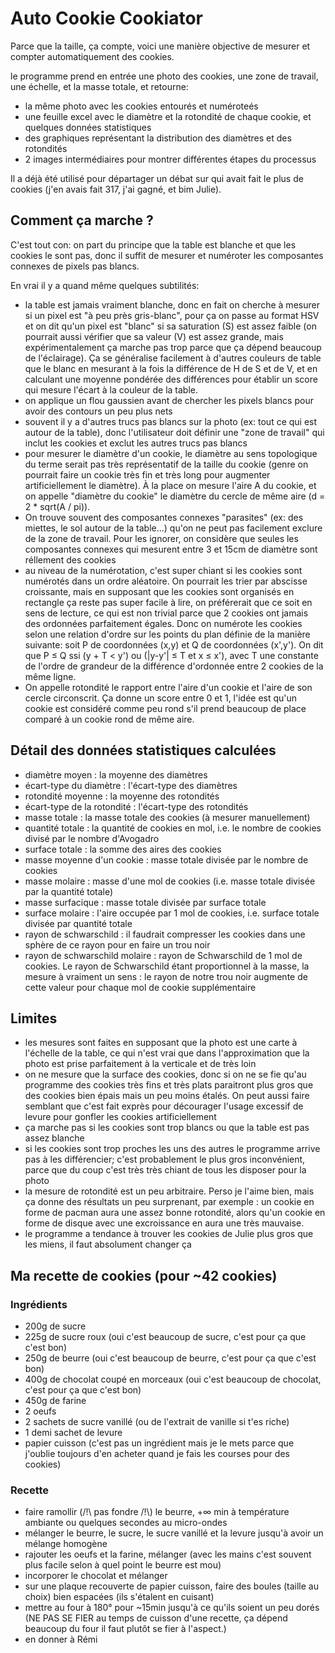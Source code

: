 # Auto Cookie Cookiator
Parce que la taille, ça compte, voici une manière objective de mesurer et compter automatiquement des cookies.  
  
le programme prend en entrée une photo des cookies, une zone de travail, une échelle, et la masse totale, et retourne:
- la même photo avec les cookies entourés et numéroteés
- une feuille excel avec le diamètre et la rotondité de chaque cookie, et quelques données statistiques
- des graphiques représentant la distribution des diamètres et des rotondités
- 2 images intermédiaires pour montrer différentes étapes du processus

Il a déjà été utilisé pour départager un débat sur qui avait fait le plus de cookies (j'en avais fait 317, j'ai gagné, et bim Julie).

## Comment ça marche ?
C'est tout con: on part du principe que la table est blanche et que les cookies le sont pas, donc il suffit de mesurer et numéroter les composantes connexes de pixels pas blancs.  

En vrai il y a quand même quelques subtilités:
- la table est jamais vraiment blanche, donc en fait on cherche à mesurer si un pixel est "à peu près gris-blanc", pour ça on passe au format HSV et on dit qu'un pixel est "blanc" si sa saturation (S) est assez faible (on pourrait aussi vérifier que sa valeur (V) est assez grande, mais expérimentalement ça marche pas trop parce que ça dépend beaucoup de l'éclairage). Ça se généralise facilement à d'autres couleurs de table que le blanc en mesurant à la fois la différence de H de S et de V, et en calculant une moyenne pondérée des différences pour établir un score qui mesure l'écart à la couleur de la table.
- on applique un flou gaussien avant de chercher les pixels blancs pour avoir des contours un peu plus nets
- souvent il y a d'autres trucs pas blancs sur la photo (ex: tout ce qui est autour de la table), donc l'utilisateur doit définir une "zone de travail" qui inclut les cookies et exclut les autres trucs pas blancs
- pour mesurer le diamètre d'un cookie, le diamètre au sens topologique du terme serait pas très représentatif de la taille du cookie (genre on pourrait faire un cookie très fin et très long pour augmenter artificiellement le diamètre). À la place on mesure l'aire A du cookie, et on appelle "diamètre du cookie" le diamètre du cercle de même aire (d = 2 * sqrt(A / pi)).
- On trouve souvent des composantes connexes "parasites" (ex: des miettes, le sol autour de la table...) qu'on ne peut pas facilement exclure de la zone de travail. Pour les ignorer, on considère que seules les composantes connexes qui mesurent entre 3 et 15cm de diamètre sont réllement des cookies
- au niveau de la numérotation, c'est super chiant si les cookies sont numérotés dans un ordre aléatoire. On pourrait les trier par abscisse croissante, mais en supposant que les cookies sont organisés en rectangle ça reste pas super facile à lire, on préférerait que ce soit en sens de lecture, ce qui est non trivial parce que 2 cookies ont jamais des ordonnées parfaitement égales. Donc on numérote les cookies selon une relation d'ordre sur les points du plan définie de la manière suivante: soit P de coordonnées (x,y) et Q de coordonnées (x',y'). On dit que P ≤ Q ssi (y + T < y') ou (|y-y'| ≤ T et x ≤ x'), avec T une constante de l'ordre de grandeur de la différence d'ordonnée entre 2 cookies de la même ligne.
- On appelle rotondité le rapport entre l'aire d'un cookie et l'aire de son cercle circonscrit. Ça donne un score entre 0 et 1, l'idée est qu'un cookie est considéré comme peu rond s'il prend beaucoup de place comparé à un cookie rond de même aire.
## Détail des données statistiques calculées
- diamètre moyen : la moyenne des diamètres
- écart-type du diamètre : l'écart-type des diamètres
- rotondité moyenne : la moyenne des rotondités
- écart-type de la rotondité : l'écart-type des rotondités
- masse totale : la masse totale des cookies (à mesurer manuellement)
- quantité totale : la quantité de cookies en mol, i.e. le nombre de cookies divisé par le nombre d'Avogadro
- surface totale : la somme des aires des cookies
- masse moyenne  d'un cookie : masse totale divisée par le nombre de cookies
- masse molaire : masse d'une mol de cookies (i.e. masse totale divisée par la quantité totale)
- masse surfacique : masse totale divisée par surface totale
- surface molaire : l'aire occupée par 1 mol de cookies, i.e. surface totale divisée par quantité totale
- rayon de schwarschild : il faudrait compresser les cookies dans une sphère de ce rayon pour en faire un trou noir
- rayon de schwarschild molaire : rayon de Schwarschild de 1 mol de cookies. Le rayon de Schwarschild étant proportionnel à la masse, la mesure à vraiment un sens : le rayon de notre trou noir augmente de cette valeur pour chaque mol de cookie supplémentaire

## Limites
- les mesures sont faites en supposant que la photo est une carte à l'échelle de la table, ce qui n'est vrai que dans l'approximation que la photo est prise parfaitement à la verticale et de très loin
- on ne mesure que la surface des cookies, donc si on ne se fie qu'au programme des cookies très fins et très plats paraitront plus gros que des cookies bien épais mais un peu moins étalés. On peut aussi faire semblant que c'est fait exprès pour décourager l'usage excessif de levure pour gonfler les cookies artificiellement
- ça marche pas si les cookies sont trop blancs ou que la table est pas assez blanche
- si les cookies sont trop proches les uns des autres le programme arrive pas à les différencier; c'est probablement le plus gros inconvénient, parce que du coup c'est très très chiant de tous les disposer pour la photo
- la mesure de rotondité est un peu arbitraire. Perso je l'aime bien, mais ça donne des résultats un peu surprenant, par exemple : un cookie en forme de pacman aura une assez bonne rotondité, alors qu'un cookie en forme de disque avec une excroissance en aura une très mauvaise.
- le programme a tendance à trouver les cookies de Julie plus gros que les miens, il faut absolument changer ça

## Ma recette de cookies (pour ~42 cookies)
### Ingrédients
- 200g de sucre
- 225g de sucre roux (oui c'est beaucoup de sucre, c'est pour ça que c'est bon)
- 250g de beurre (oui c'est beaucoup de beurre, c'est pour ça que c'est bon)
- 400g de chocolat coupé en morceaux (oui c'est beaucoup de chocolat, c'est pour ça que c'est bon)
- 450g de farine
- 2 oeufs
- 2 sachets de sucre vanillé (ou de l'extrait de vanille si t'es riche)
- 1 demi sachet de levure
- papier cuisson (c'est pas un ingrédient mais je le mets parce que j'oublie toujours d'en acheter quand je fais les courses pour des cookies)
### Recette
- faire ramollir (/!\ pas fondre /!\\) le beurre, +∞ min à température ambiante ou quelques secondes au micro-ondes
- mélanger le beurre, le sucre, le sucre vanillé et la levure jusqu'à avoir un mélange homogène
- rajouter les oeufs et la farine, mélanger (avec les mains c'est souvent plus facile selon à quel point le beurre est mou)
- incorporer le chocolat et mélanger
- sur une plaque recouverte de papier cuisson, faire des boules (taille au choix) bien espacées (ils s'étalent en cuisant)
- mettre au four à 180° pour ~15min jusqu'à ce qu'ils soient un peu dorés (NE PAS SE FIER au temps de cuisson d'une recette, ça dépend beaucoup du four il faut plutôt se fier à l'aspect.)
- en donner à Rémi
